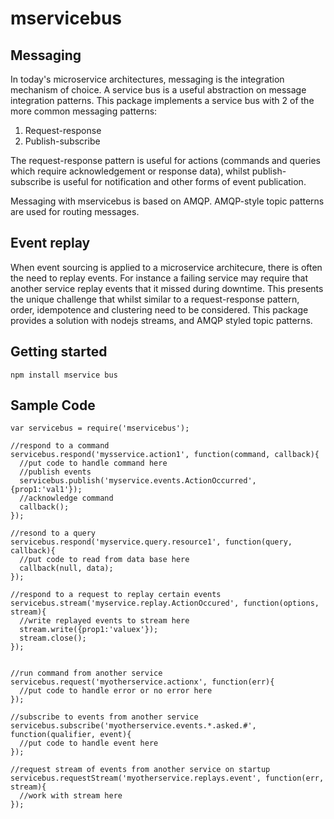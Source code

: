 # mservicebus

## Messaging
In today's microservice architectures, messaging is the integration mechanism
of choice. A service bus is a useful abstraction on message integration
patterns. This package implements a service bus with 2 of the more common 
messaging patterns:

1. Request-response
2. Publish-subscribe

The request-response pattern is useful for actions (commands and queries which
require acknowledgement or response data), whilst publish-subscribe is useful
for notification and other forms of event publication.

Messaging with mservicebus is based on AMQP. AMQP-style topic patterns are used
for routing messages.

## Event replay
When event sourcing is applied to a microservice architecure, there is often 
the need to replay events. For instance a failing service may require that 
another service replay events that it missed during downtime.
This presents the unique challenge that whilst similar to a request-response 
pattern, order, idempotence and clustering need to be considered.
This package provides a solution with nodejs streams, and AMQP styled topic
patterns.

## Getting started

```
npm install mservice bus
```

## Sample Code
```
var servicebus = require('mservicebus');

//respond to a command
servicebus.respond('mysservice.action1', function(command, callback){
  //put code to handle command here
  //publish events
  servicebus.publish('myservice.events.ActionOccurred', {prop1:'val1'});
  //acknowledge command
  callback();
});

//resond to a query
servicebus.respond('myservice.query.resource1', function(query, callback){
  //put code to read from data base here
  callback(null, data);
});

//respond to a request to replay certain events
servicebus.stream('myservice.replay.ActionOccured', function(options, stream){
  //write replayed events to stream here
  stream.write({prop1:'valuex'});
  stream.close();
});


//run command from another service
servicebus.request('myotherservice.actionx', function(err){
  //put code to handle error or no error here
});

//subscribe to events from another service
servicebus.subscribe('myotherservice.events.*.asked.#', function(qualifier, event){
  //put code to handle event here
});

//request stream of events from another service on startup
servicebus.requestStream('myotherservice.replays.event', function(err, stream){
  //work with stream here
});
```


